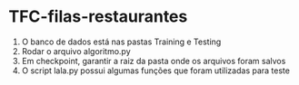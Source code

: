 # TFC-filas-restaurantes
1. O banco de dados está nas pastas Training e Testing
2. Rodar o arquivo algoritmo.py
3. Em checkpoint, garantir a raiz da pasta onde os arquivos foram salvos
4. O script lala.py possui algumas funções que foram utilizadas para teste
